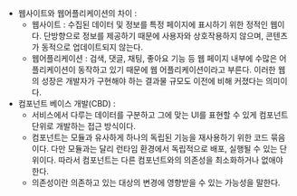 - 웹사이트와 웹어플리케이션의 차이 :
  - 웹사이트 : 수집된 데이터 및 정보를 특정 페이지에 표시하기 위한 정적인 웹이다. 단방향으로 정보를 제공하기 때문에 사용자와 상호작용하지 않으며, 콘텐츠가 동적으로 업데이트되지 않는다.
  - 웹어플리케이션 : 검색, 댓글, 채팅, 좋아요 기능 등 웹 페이지 내부에 수많은 어플리케이션이 동작하고 있기 때문에 웹 어플리케이션이라고 부른다. 이러한 웹의 성장은 개발자가 구현해야 하는 결과물 규모도 이전에 비해 커졌다는 의미이다.
- 컴포넌트 베이스 개발(CBD) :
  - 서비스에서 다루는 데이터를 구분하고 그에 맞는 UI를 표현할 수 있게 컴포넌트 단위로 개발하는 접근 방식이다.
  - 컴포넌트는 모듈과 유사하게 하나의 독립된 기능을 재사용하기 위한 코드 묶음이다. 다만 모듈과는 달리 런타임 환경에서 독립적으로 배포, 실행될 수 있는 단위이다. 따라서 컴포넌트는 다른 컴포넌트와의 의존성을 최소화하거나 없애야 한다.
  - 의존성이란 의존하고 있는 대상의 변경에 영향받을 수 있는 가능성을 말한다.
